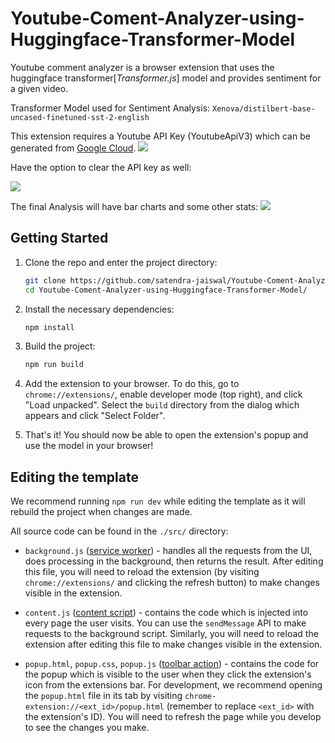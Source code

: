 # Youtube-Coment-Analyzer-using-Huggingface-Transformer-Model
Youtube comment analyzer is a browser extension that uses the huggingface transformer[*Transformer.js*] model and provides sentiment for a given video.

Transformer Model used for Sentiment Analysis: `Xenova/distilbert-base-uncased-finetuned-sst-2-english`

This extension requires a Youtube API Key (YoutubeApiV3) which can be generated from [Google Cloud](https://console.cloud.google.com/).
![](https://github.com/satendra-jaiswal/Youtube-Coment-Analyzer-using-Huggingface-Transformer-Model/blob/main/public/icons/ycm-api-key-add.jpg)

Have the option to clear the API key as well:

![](https://github.com/satendra-jaiswal/Youtube-Coment-Analyzer-using-Huggingface-Transformer-Model/blob/main/public/icons/ycm-spinner.png)

The final Analysis will have bar charts and some other stats:
![](https://github.com/satendra-jaiswal/Youtube-Coment-Analyzer-using-Huggingface-Transformer-Model/blob/main/public/icons/ycm-analysis.png)

## Getting Started
1. Clone the repo and enter the project directory:
    ```bash
    git clone https://github.com/satendra-jaiswal/Youtube-Coment-Analyzer-using-Huggingface-Transformer-Model.git
    cd Youtube-Coment-Analyzer-using-Huggingface-Transformer-Model/
    ```
1. Install the necessary dependencies:
    ```bash
    npm install 
    ```

1. Build the project:
    ```bash
    npm run build 
    ```

1. Add the extension to your browser. To do this, go to `chrome://extensions/`, enable developer mode (top right), and click "Load unpacked". Select the `build` directory from the dialog which appears and click "Select Folder".

1. That's it! You should now be able to open the extension's popup and use the model in your browser!

## Editing the template

We recommend running `npm run dev` while editing the template as it will rebuild the project when changes are made. 

All source code can be found in the `./src/` directory:
- `background.js` ([service worker](https://developer.chrome.com/docs/extensions/mv3/service_workers/)) - handles all the requests from the UI, does processing in the background, then returns the result. After editing this file, you will need to reload the extension (by visiting `chrome://extensions/` and clicking the refresh button) to make changes visible in the extension.

- `content.js` ([content script](https://developer.chrome.com/docs/extensions/mv3/content_scripts/)) - contains the code which is injected into every page the user visits. You can use the `sendMessage` API to make requests to the background script. Similarly, you will need to reload the extension after editing this file to make changes visible in the extension.

- `popup.html`, `popup.css`, `popup.js` ([toolbar action](https://developer.chrome.com/docs/extensions/reference/action/)) - contains the code for the popup which is visible to the user when they click the extension's icon from the extensions bar. For development, we recommend opening the `popup.html` file in its tab by visiting `chrome-extension://<ext_id>/popup.html` (remember to replace `<ext_id>` with the extension's ID). You will need to refresh the page while you develop to see the changes you make.

